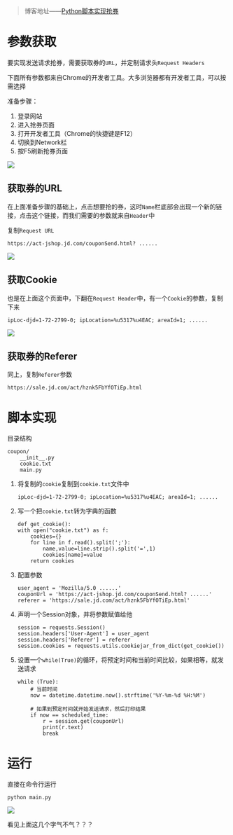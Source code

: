 >博客地址——[Python脚本实现抢券](http://blog.csdn.net/white_idiot/article/details/78385441)

# 参数获取

要实现发送请求抢券，需要获取券的`URL`，并定制请求头`Request Headers`

下面所有参数都来自Chrome的开发者工具。大多浏览器都有开发者工具，可以按需选择

准备步骤：

1. 登录网站
2. 进入抢券页面
3. 打开开发者工具（Chrome的快捷键是F12）
4. 切换到Network栏
5. 按F5刷新抢券页面

![](http://upload-images.jianshu.io/upload_images/2482101-0cb61f096e57f9cf.png?imageMogr2/auto-orient/strip%7CimageView2/2/w/1240)

## 获取券的URL

在上面准备步骤的基础上，点击想要抢的券，这时`Name`栏底部会出现一个新的链接，点击这个链接，而我们需要的参数就来自`Header`中

复制`Request URL`

```
https://act-jshop.jd.com/couponSend.html? ......
```

![](http://upload-images.jianshu.io/upload_images/2482101-0568fcfc9128cd54.png?imageMogr2/auto-orient/strip%7CimageView2/2/w/1240)

## 获取Cookie

也是在上面这个页面中，下翻在`Request Header`中，有一个`Cookie`的参数，复制下来

```
ipLoc-djd=1-72-2799-0; ipLocation=%u5317%u4EAC; areaId=1; ......
```

![](http://upload-images.jianshu.io/upload_images/2482101-f65ea39c17d73c2a.png?imageMogr2/auto-orient/strip%7CimageView2/2/w/1240)


## 获取券的Referer

同上，复制`Referer`参数

```
https://sale.jd.com/act/hznk5FbYfOTiEp.html
```

# 脚本实现

目录结构

```
coupon/
    __init__.py
    cookie.txt
    main.py
```

1. 将复制的`cookie`复制到`cookie.txt`文件中

    ```
    ipLoc-djd=1-72-2799-0; ipLocation=%u5317%u4EAC; areaId=1; ......
    ```

2. 写一个把`cookie.txt`转为字典的函数

    ```
    def get_cookie():
    with open("cookie.txt") as f:
        cookies={}
        for line in f.read().split(';'):
            name,value=line.strip().split('=',1)
            cookies[name]=value
        return cookies
    ```

2. 配置参数

    ```
    user_agent = 'Mozilla/5.0 ......'
    couponUrl = 'https://act-jshop.jd.com/couponSend.html? ......'
    referer = 'https://sale.jd.com/act/hznk5FbYfOTiEp.html'
    ```

4. 声明一个Session对象，并将参数赋值给他

    ```
    session = requests.Session()
    session.headers['User-Agent'] = user_agent
    session.headers['Referer'] = referer
    session.cookies = requests.utils.cookiejar_from_dict(get_cookie())
    ```

5. 设置一个`while(True)`的循环，将预定时间和当前时间比较，如果相等，就发送请求

    ```
    while (True):
        # 当前时间
        now = datetime.datetime.now().strftime('%Y-%m-%d %H:%M')

        # 如果到预定时间就开始发送请求，然后打印结果
        if now == scheduled_time:
            r = session.get(couponUrl)
            print(r.text)
            break
    ```

# 运行

直接在命令行运行

```
python main.py
```


![](http://upload-images.jianshu.io/upload_images/2482101-16e1c54f95521402.png?imageMogr2/auto-orient/strip%7CimageView2/2/w/1240)

看见上面这几个字气不气？？？
